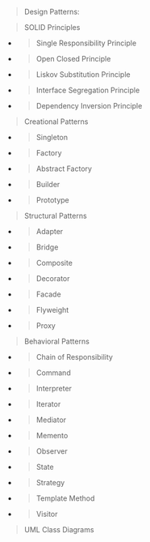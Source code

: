 > Design Patterns:
  
  > SOLID Principles
  - > Single Responsibility Principle
  - > Open Closed Principle
  - > Liskov Substitution Principle
  - > Interface Segregation Principle
  - > Dependency Inversion Principle
  
  > Creational Patterns
  - > Singleton
  - > Factory
  - > Abstract Factory
  - > Builder
  - > Prototype
  
  > Structural Patterns
  - > Adapter
  - > Bridge
  - > Composite
  - > Decorator
  - > Facade
  - > Flyweight
  - > Proxy
  
  > Behavioral Patterns
  - > Chain of Responsibility
  - > Command
  - > Interpreter
  - > Iterator
  - > Mediator
  - > Memento
  - > Observer
  - > State
  - > Strategy
  - > Template Method
  - > Visitor

  > UML Class Diagrams 